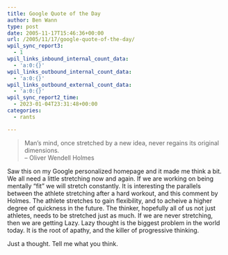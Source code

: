 ```yaml
---
title: Google Quote of the Day
author: Ben Wann
type: post
date: 2005-11-17T15:46:36+00:00
url: /2005/11/17/google-quote-of-the-day/
wpil_sync_report3:
  - 1
wpil_links_inbound_internal_count_data:
  - 'a:0:{}'
wpil_links_outbound_internal_count_data:
  - 'a:0:{}'
wpil_links_outbound_external_count_data:
  - 'a:0:{}'
wpil_sync_report2_time:
  - 2023-01-04T23:31:48+00:00
categories:
  - rants

---
```

> Man&#8217;s mind, once stretched by a new idea, never regains its original dimensions.  
> &#8211; Oliver Wendell Holmes

Saw this on my Google personalized homepage and it made me think a bit. We all need a little stretching now and again. If we are working on being mentally &#8220;fit&#8221; we will stretch constantly. It is interesting the parallels between the athlete stretching after a hard workout, and this comment by Holmes. The athlete stretches to gain flexibility, and to acheive a higher degree of quickness in the future. The thinker, hopefully all of us not just athletes, needs to be stretched just as much. If we are never stretching, then we are getting Lazy. Lazy thought is the biggest problem in the world today. It is the root of apathy, and the killer of progressive thinking.

Just a thought. Tell me what you think.

<!--d5f3fe7cc8d14a1ea714645c5047872c-->

<!--0dcffec6053b61b08f3e0fd664158079-->